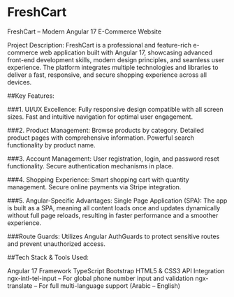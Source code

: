# FreshCart
FreshCart – Modern Angular 17 E-Commerce Website

Project Description:
FreshCart is a professional and feature-rich e-commerce web application built with Angular 17, showcasing advanced front-end development skills, modern design principles, and seamless user experience. The platform integrates multiple technologies and libraries to deliver a fast, responsive, and secure shopping experience across all devices.

##Key Features:

###1. UI/UX Excellence:
Fully responsive design compatible with all screen sizes.
Fast and intuitive navigation for optimal user engagement.

###2. Product Management:
Browse products by category.
Detailed product pages with comprehensive information.
Powerful search functionality by product name.

###3. Account Management:
User registration, login, and password reset functionality.
Secure authentication mechanisms in place.

###4. Shopping Experience:
Smart shopping cart with quantity management.
Secure online payments via Stripe integration.

###5. Angular-Specific Advantages:
Single Page Application (SPA):
The app is built as a SPA, meaning all content loads once and updates dynamically without full page reloads, resulting in faster performance and a smoother experience.

###Route Guards:
Utilizes Angular AuthGuards to protect sensitive routes and prevent unauthorized access.

##Tech Stack & Tools Used:

Angular 17 Framework
TypeScript
Bootstrap
HTML5 & CSS3
API Integration
ngx-intl-tel-input – For global phone number input and validation
ngx-translate – For full multi-language support (Arabic – English)
